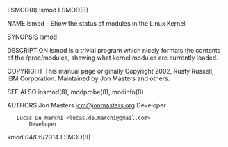 LSMOD(8)                                                                                            lsmod                                                                                            LSMOD(8)



NAME
       lsmod - Show the status of modules in the Linux Kernel

SYNOPSIS
       lsmod

DESCRIPTION
       lsmod is a trivial program which nicely formats the contents of the /proc/modules, showing what kernel modules are currently loaded.

COPYRIGHT
       This manual page originally Copyright 2002, Rusty Russell, IBM Corporation. Maintained by Jon Masters and others.

SEE ALSO
       insmod(8), modprobe(8), modinfo(8)

AUTHORS
       Jon Masters <jcm@jonmasters.org>
           Developer

       Lucas De Marchi <lucas.de.marchi@gmail.com>
           Developer



kmod                                                                                              04/06/2014                                                                                         LSMOD(8)
